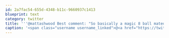 ```yaml
---
id: 2a7fac54-655d-4348-b11c-9660937c1413
blueprint: text
category: twitter
title: '''@mattashwood Best comment: "So basically a magic 8 ball mated with a Roomba and had a Sphero baby"'
caption: '<span class="username username_linked">@<a href="https://twitter.com/mattashwood" title="Matt Ashwood">mattashwood</a></span> Best comment: "So basically a magic 8 ball mated with a Roomba and had a Sphero baby"'
---
```

